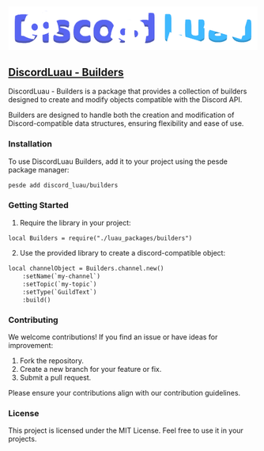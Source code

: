 <div align="center">
	<p>
		<a href=""><img src="https://raw.githubusercontent.com/DiscordLuau/.github/master/resource/DiscordLuau-Banner.png" width="512" alt="discord-luau"/></a>
	</p>
</div>

## [DiscordLuau - Builders](https://pesde.dev/packages/discord_luau/builders)

DiscordLuau - Builders is a package that provides a collection of builders designed to create and modify objects compatible with the Discord API.

Builders are designed to handle both the creation and modification of Discord-compatible data structures, ensuring flexibility and ease of use.

### Installation

To use DiscordLuau Builders, add it to your project using the pesde package manager:

```bash
pesde add discord_luau/builders
```

### Getting Started

1. Require the library in your project:
```luau
local Builders = require("./luau_packages/builders")
```

2. Use the provided library to create a discord-compatible object:
```luau
local channelObject = Builders.channel.new()
	:setName(`my-channel`)
	:setTopic(`my-topic`)
	:setType(`GuildText`)
	:build()
```

### Contributing
We welcome contributions! If you find an issue or have ideas for improvement:

1. Fork the repository.
2. Create a new branch for your feature or fix.
3. Submit a pull request.

Please ensure your contributions align with our contribution guidelines.

### License
This project is licensed under the MIT License. Feel free to use it in your projects.
